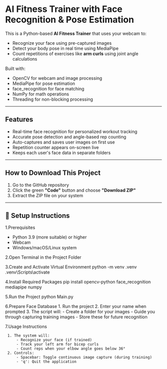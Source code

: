 # AI Fitness Trainer with Face Recognition & Pose Estimation

This is a Python-based **AI Fitness Trainer** that uses your webcam to:

- Recognize your face using pre-captured images
- Detect your body pose in real time using MediaPipe
- Count repetitions of exercises like **arm curls** using joint angle calculations

Built with:

- OpenCV for webcam and image processing
- MediaPipe for pose estimation
- face_recognition for face matching
- NumPy for math operations
- Threading for non-blocking processing

---

## Features

- Real-time face recognition for personalized workout tracking
- Accurate pose detection and angle-based rep counting
- Auto-captures and saves user images on first use
- Repetition counter appears on-screen live
- Keeps each user's face data in separate folders

---

## How to Download This Project

1. Go to the GitHub repository
2. Click the green **"Code"** button and choose **"Download ZIP"**
3. Extract the ZIP file on your system

---

## 🧪 Setup Instructions

1.Prerequisites
   - Python 3.9 (more suitable) or higher
   - Webcam
   - Windows/macOS/Linux system

2.Open Terminal in the Project Folder

3.Create and Activate Virtual Environment
     python -m venv .venv
     .venv\Scripts\activate

4.Install Required Packages
     pip install opencv-python face_recognition mediapipe numpy

5.Run the Project
     python Main.py

6.Prepare Face Database
     1. Run the project
     2. Enter your name when prompted
     3. The script will:
         - Create a folder for your images
         - Guide you through capturing training images
         - Store these for future recognition

7.Usage Instructions

     1. The system will:
         - Recognize your face (if trained)
         - Track your left arm for bicep curls
         - Count reps when your elbow angle goes below 36°
     2. Controls:
         - Spacebar: Toggle continuous image capture (during training)
         - 'q': Quit the application
